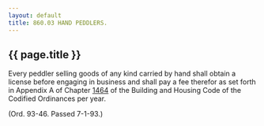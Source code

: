 ```yaml
---
layout: default 
title: 860.03 HAND PEDDLERS.
---
```


{{ page.title }}
----------------

Every peddler selling goods of any kind carried by hand shall obtain a
license before engaging in business and shall pay a fee therefor as set
forth in Appendix A of Chapter [1464](58d37b9c.html) of the Building and
Housing Code of the Codified Ordinances per year.

(Ord. 93-46. Passed 7-1-93.)
